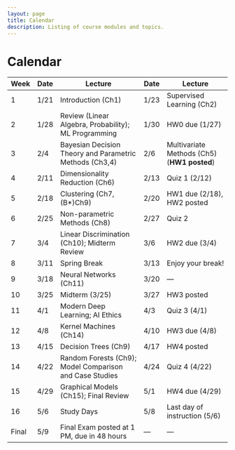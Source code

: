 ```yaml
---
layout: page
title: Calendar
description: Listing of course modules and topics.
---
```


# Calendar
<!-- **RR**{: .label .label-red }: Required reading  **AR**{: .label .label-blue }: Additional reading  -->

<!--  {% for module in site.modules %}  -->
<!--  {{ module }}  -->
<!-- {% endfor %}  -->

| Week | Date       | Lecture                                                    | Date       | Lecture                                |  
|------|------------|------------------------------------------------------------|------------|----------------------------------------|  
| 1    | 1/21       | Introduction (Ch1)                                         | 1/23       | Supervised Learning (Ch2)             |  
| 2    | 1/28       | Review (Linear Algebra, Probability); ML Programming       | 1/30       | HW0 due (1/27)                        |  
| 3    | 2/4        | Bayesian Decision Theory and Parametric Methods (Ch3,4)    | 2/6        | Multivariate Methods (Ch5) (**HW1 posted**) |  
| 4    | 2/11       | Dimensionality Reduction (Ch6)                             | 2/13       | Quiz 1 (2/12)                          |  
| 5    | 2/18       | Clustering (Ch7, (B*)Ch9)                                  | 2/20       | HW1 due (2/18), HW2 posted            |  
| 6    | 2/25       | Non-parametric Methods (Ch8)                               | 2/27       | Quiz 2                                |  
| 7    | 3/4        | Linear Discrimination (Ch10); Midterm Review               | 3/6        | HW2 due (3/4)                         |  
| 8    | 3/11       | Spring Break                                               | 3/13       | Enjoy your break!                     |  
| 9    | 3/18       | Neural Networks (Ch11)                                     | 3/20       | —                                    |  
| 10   | 3/25       | Midterm (3/25)                                             | 3/27       | HW3 posted                            |  
| 11   | 4/1        | Modern Deep Learning; AI Ethics                            | 4/3        | Quiz 3 (4/1)                         |  
| 12   | 4/8        | Kernel Machines (Ch14)                                     | 4/10       | HW3 due (4/8)                         |  
| 13   | 4/15       | Decision Trees (Ch9)                                       | 4/17       | HW4 posted                            |  
| 14   | 4/22       | Random Forests (Ch9); Model Comparison and Case Studies    | 4/24       | Quiz 4 (4/22)                         |  
| 15   | 4/29       | Graphical Models (Ch15); Final Review                      | 5/1        | HW4 due (4/29)                        |  
| 16   | 5/6        | Study Days                                                 | 5/8        | Last day of instruction (5/6)         |  
| Final| 5/9        | Final Exam posted at 1 PM, due in 48 hours                 | —          | —                                     |  


